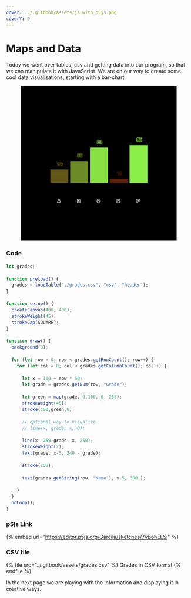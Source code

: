 ```yaml
---
cover: ../.gitbook/assets/js_with_p5js.png
coverY: 0
---
```


# Maps and Data

Today we went over tables, csv and getting data into our program, so that we can manipulate it with JavaScript.  We are on our way to create some cool data visualizations, starting with a bar-chart

<figure><img src="../.gitbook/assets/Screen Shot 2023-10-25 at 8.35.08 PM.png" alt=""><figcaption></figcaption></figure>

### Code

```javascript
let grades;

function preload() {
  grades = loadTable("./grades.csv", "csv", "header");
}

function setup() {
  createCanvas(400, 400);
  strokeWeight(45);
  strokeCap(SQUARE);
}

function draw() {
  background(0);
  
  for (let row = 0; row < grades.getRowCount(); row++) {
    for (let col = 0; col < grades.getColumnCount(); col++) {
      
      let x = 100 + row * 50;
      let grade = grades.getNum(row, "Grade");
      
      let green = map(grade, 0,100, 0, 255);
      strokeWeight(45);
      stroke(100,green,0);
      
      // optional way to visualize
      // line(x, grade, x, 0); 
      
      line(x, 250-grade, x, 250);
      strokeWeight(2);
      text(grade, x-5, 240 - grade);
      
      stroke(255);
      
      text(grades.getString(row, "Name"), x-5, 300 );
      
    }
  }
  noLoop();
}


```

### p5js Link

{% embed url="https://editor.p5js.org/Garcila/sketches/7vBohELSj" %}

### CSV file

{% file src="../.gitbook/assets/grades.csv" %}
Grades in CSV format
{% endfile %}

In the next page we are playing with the information and displaying it in creative ways.
